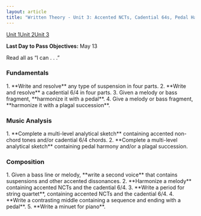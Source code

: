 ```yaml
---
layout: article
title: "Written Theory - Unit 3: Accented NCTs, Cadential 64s, Pedal Harmony, Plagal Successions, Applied Chords"
---
```


<a href="/mus106/wt-unit1" class="btn-info">Unit 1</a><a href="/mus106/wt-unit2" class="btn-info">Unit 2</a><a href="/mus106/wt-unit3" class="btn-info">Unit 3</a>

**Last Day to Pass Objectives:** May 13

Read all as “I can . . .”

<h3>Fundamentals</h3>
1. **Write and resolve** any type of suspension in four parts.
2. **Write and resolve** a cadential 6/4 in four parts.
3. Given a melody or bass fragment, **harmonize it with a pedal**.
4. Give a melody or bass fragment, **harmonize it with a plagal succession**.
   
<h3>Music Analysis</h3>
1. **Complete a multi-level analytical sketch** containing accented non-chord tones and/or cadential 6/4 chords.
2. **Complete a multi-level analytical sketch** containing pedal harmony and/or a plagal succession.

<h3>Composition</h3>
1. Given a bass line or melody, **write a second voice** that contains suspensions and other accented dissonances.
2. **Harmonize a melody** containing accented NCTs and the cadential 6/4.
3. **Write a period for string quartet**, containing accented NCTs and the cadential 6/4.
4. **Write a contrasting middle containing a sequence and ending with a pedal**.
5. **Write a minuet for piano**.

